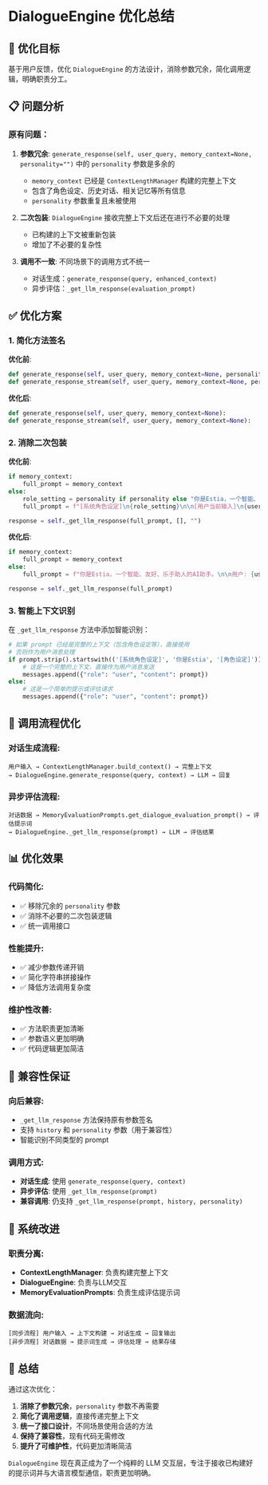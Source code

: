 # DialogueEngine 优化总结

## 🎯 优化目标

基于用户反馈，优化 `DialogueEngine` 的方法设计，消除参数冗余，简化调用逻辑，明确职责分工。

## 📋 问题分析

### **原有问题**：

1. **参数冗余**: `generate_response(self, user_query, memory_context=None, personality="")` 中的 `personality` 参数是多余的
   - `memory_context` 已经是 `ContextLengthManager` 构建的完整上下文
   - 包含了角色设定、历史对话、相关记忆等所有信息
   - `personality` 参数重复且未被使用

2. **二次包装**: `DialogueEngine` 接收完整上下文后还在进行不必要的处理
   - 已构建的上下文被重新包装
   - 增加了不必要的复杂性

3. **调用不一致**: 不同场景下的调用方式不统一
   - 对话生成：`generate_response(query, enhanced_context)`
   - 异步评估：`_get_llm_response(evaluation_prompt)`

## ✅ 优化方案

### **1. 简化方法签名**

**优化前**:
```python
def generate_response(self, user_query, memory_context=None, personality=""):
def generate_response_stream(self, user_query, memory_context=None, personality=""):
```

**优化后**:
```python
def generate_response(self, user_query, memory_context=None):
def generate_response_stream(self, user_query, memory_context=None):
```

### **2. 消除二次包装**

**优化前**:
```python
if memory_context:
    full_prompt = memory_context
else:
    role_setting = personality if personality else "你是Estia，一个智能、友好、乐于助人的AI助手。"
    full_prompt = f"[系统角色设定]\n{role_setting}\n\n[用户当前输入]\n{user_query}"

response = self._get_llm_response(full_prompt, [], "")
```

**优化后**:
```python
if memory_context:
    full_prompt = memory_context
else:
    full_prompt = f"你是Estia，一个智能、友好、乐于助人的AI助手。\n\n用户: {user_query}\n\n请回复:"

response = self._get_llm_response(full_prompt)
```

### **3. 智能上下文识别**

在 `_get_llm_response` 方法中添加智能识别：

```python
# 如果 prompt 已经是完整的上下文（包含角色设定等），直接使用
# 否则作为用户消息处理
if prompt.strip().startswith(('[系统角色设定]', '你是Estia', '[角色设定]')) or len(prompt) > 500:
    # 这是一个完整的上下文，直接作为用户消息发送
    messages.append({"role": "user", "content": prompt})
else:
    # 这是一个简单的提示或评估请求
    messages.append({"role": "user", "content": prompt})
```

## 🔄 调用流程优化

### **对话生成流程**:
```
用户输入 → ContextLengthManager.build_context() → 完整上下文
→ DialogueEngine.generate_response(query, context) → LLM → 回复
```

### **异步评估流程**:
```
对话数据 → MemoryEvaluationPrompts.get_dialogue_evaluation_prompt() → 评估提示词
→ DialogueEngine._get_llm_response(prompt) → LLM → 评估结果
```

## 📊 优化效果

### **代码简化**:
- ✅ 移除冗余的 `personality` 参数
- ✅ 消除不必要的二次包装逻辑
- ✅ 统一调用接口

### **性能提升**:
- ✅ 减少参数传递开销
- ✅ 简化字符串拼接操作
- ✅ 降低方法调用复杂度

### **维护性改善**:
- ✅ 方法职责更加清晰
- ✅ 参数语义更加明确
- ✅ 代码逻辑更加简洁

## 🎯 兼容性保证

### **向后兼容**:
- `_get_llm_response` 方法保持原有参数签名
- 支持 `history` 和 `personality` 参数（用于兼容性）
- 智能识别不同类型的 prompt

### **调用方式**:
- **对话生成**: 使用 `generate_response(query, context)`
- **异步评估**: 使用 `_get_llm_response(prompt)`
- **兼容调用**: 仍支持 `_get_llm_response(prompt, history, personality)`

## 🚀 系统改进

### **职责分离**:
- **ContextLengthManager**: 负责构建完整上下文
- **DialogueEngine**: 负责与LLM交互
- **MemoryEvaluationPrompts**: 负责生成评估提示词

### **数据流向**:
```
[同步流程] 用户输入 → 上下文构建 → 对话生成 → 回复输出
[异步流程] 对话数据 → 提示词生成 → 评估处理 → 结果存储
```

## 📝 总结

通过这次优化：

1. **消除了参数冗余**，`personality` 参数不再需要
2. **简化了调用逻辑**，直接传递完整上下文
3. **统一了接口设计**，不同场景使用合适的方法
4. **保持了兼容性**，现有代码无需修改
5. **提升了可维护性**，代码更加清晰简洁

`DialogueEngine` 现在真正成为了一个纯粹的 LLM 交互层，专注于接收已构建好的提示词并与大语言模型通信，职责更加明确。